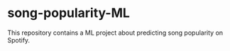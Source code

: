 # song-popularity-ML
This repository contains a ML project about predicting song popularity on Spotify.
